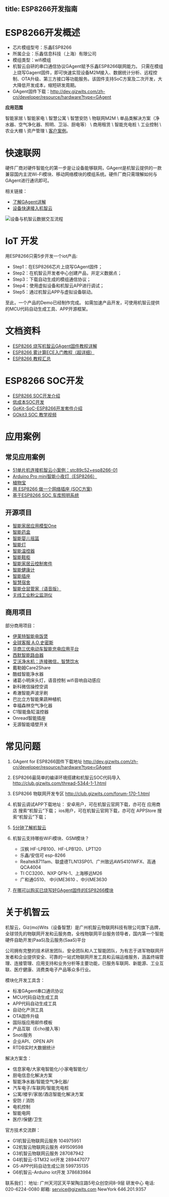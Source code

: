 title: ESP8266开发指南
---

# ESP8266开发概述

  - 芯片模组型号：乐鑫ESP8266
  - 所属企业：乐鑫信息科技（上海）有限公司
  - 模组类型：wifi模组
  - 机智云自研的串口通信协议GAgent赋予乐鑫ESP8266联网能力。
只需在模组上烧写Gagent固件，即可快速实现设备M2M接入、数据统计分析、远程控制、OTA升级、第三方接口等功能服务。该固件支持SoC方案及二次开发，大大降低开发成本，缩短研发周期。
  - GAgent固件下载：http://dev.gizwits.com/zh-cn/developer/resource/hardware?type=GAgent

**应用范围**

智能家居 \ 智能家电 \ 智慧公寓 \ 智慧安防 \ 物联网M2M \ 单品类解决方案（净水器、空气净化器、照明、卫浴、厨电等） \ 商用租赁 \ 智能充电桩 \ 工业控制 \ 农业大棚 \ 资产管理 \ [客户案例](http://www.gizwits.com/case/)。

# 快速联网
硬件厂商对硬件智能化的第一步是让设备能够联网，GAgent是机智云提供的一款兼容国内主流Wi-Fi模块、移动网络模块的模组系统。硬件厂商只需理解如何与GAgent进行通讯即可。

相关链接：

- [了解GAgent详解](http://docs.gizwits.com/zh-cn/deviceDev/gagent_info.html)
- [设备快速接入机智云](http://docs.gizwits.com/zh-cn/quickstart/%E8%AE%BE%E5%A4%87%E5%BF%AB%E9%80%9F%E6%8E%A5%E5%85%A5.html)

![设备与机智云数据交互流程](http://club.gizwits.com/EDMimages/marstest/gagent.png "在这里输入图片标题")
 
# IoT 开发
用ESP8266只需5步开发一个iot产品:
-    Step1：在ESP8266芯片上烧写GAgent固件；
-    Step2：在机智云开发者中心创建产品，并定义数据点；
-    Step3：下载自动生成的模组通信协议；
-    Step4：使用虚拟设备和机智云APP进行调试；
-    Step5：通过机智云APP与虚拟设备联动。

至此，一个产品的Demo已经制作完成。
如需加速产品开发，可使用机智云提供的MCU代码自动生成工具、APP开源框架。



# 文档资料
- [ESP8266 烧写机智云GAgent固件教程详解](http://docs.gizwits.com/zh-cn/deviceDev/ESP8266%E4%B8%B2%E5%8F%A3%E7%83%A7%E5%86%99%E8%AF%B4%E6%98%8E.html)
- [ESP8266 雾计算ECE入门教程（超详细）](http://club.gizwits.com/thread-5106-1-1.html)
- [ESP8266 教程汇总](http://club.gizwits.com/thread-4166-1-1.html)



# ESP8266 SOC开发

- [ESP8266  SOC开发介绍](http://club.gizwits.com/thread-2709-1-1.html)
- [低成本SOC开发](http://club.gizwits.com/thread-4620-1-1.html)
- [GoKit-SoC-ESP8266开发套件介绍](http://club.gizwits.com/thread-2641-1-1.html)
- [GOkit3  SOC 教学视频](http://club.gizwits.com/thread-3004-1-1.html)


# 应用案例

## 常见应用案例

- [51单片机连接机智云小案例：stc89c52+esp8266-01](http://club.gizwits.com/thread-2709-1-1.html)
- [Arduino Pro mini智能小夜灯（ESP8266）](http://club.gizwits.com/thread-2830-1-1.html)
- [植物宝](http://club.gizwits.com/thread-3040-1-1.html)
- [用 ESP8266 做一个网络插座 (SOC方案)](http://club.gizwits.com/thread-4519-1-1.html)
- [基于ESP8266 SOC 车库照明系统](http://club.gizwits.com/thread-4703-1-1.html)


## 开源项目
- [智能家居应用模型One](http://gizwits.com/article/320/)
- [智能药盒](http://club.gizwits.com/thread-2685-1-1.html)	
- [智能婴儿摇篮](http://club.gizwits.com/thread-2794-1-1.html)
- [智能灯](http://club.gizwits.com/thread-2830-1-1.html)
- [智能温控器](http://club.gizwits.com/thread-3332-1-1.html)
- [智能鞋柜](http://club.gizwits.com/thread-3381-1-1.html)
- [智能家居云控制套件](http://club.gizwits.com/thread-3308-1-1.html)
- [智能健康计](http://club.gizwits.com/thread-2865-1-1.html)
- [智能插座](http://club.gizwits.com/thread-3029-1-1.html)
- [智慧宿舍](http://club.gizwits.com/thread-2997-1-1.html)
- [智能仓鼠管家（语音版）](http://club.gizwits.com/thread-3016-1-1.html)
- [无线工业粉尘监测仪](http://club.gizwits.com/thread-3242-1-1.html)

## 商用项目

部分商用项目：

- [伊莱特智能电饭煲](http://club.gizwits.com/article-50-1.html)
- [全球客服 A.O.史密斯](http://club.gizwits.com/article-51-1.html)
- [华商三优电动车智能充电应用平台](http://club.gizwits.com/article-47-1.html)
- [西默智能路由器](http://club.gizwits.com/article-48-1.html)
- [艾沃净水机：连接微信，智慧饮水](http://club.gizwits.com/article-49-1.html)
- 戴勒姆Care2Share
- 酷蛙智能净水器
- 诸葛小明床头灯，语音控制 wifi音响自动感应
- 新科微信操控空调
- 希澈智能声波牙刷
- 巴比立方智能果蔬种植机
- 幸福森林空气净化器
- C1智能鱼缸温控器
- Onread智能插座
- 无源智能墙壁开关



# 常见问题

1. GAgent for ESP8266固件下载地址 http://dev.gizwits.com/zh-cn/developer/resource/hardware?type=GAgent

1. ESP8266最简单的编译环境搭建和机智云SOC代码导入 http://club.gizwits.com/thread-5344-1-1.html

1. ESP8266 物联网开发专区 http://club.gizwits.com/forum-170-1.html

1. 机智云调试APP下载地址：
安卓用户，可在机智云官网下载，亦可在 应用商店 搜索“机智云”下载；
ios用户，可在机智云官网下载，亦可在 APPStore 搜索“机智云”下载；

1. [5分钟了解机智云](http://docs.gizwits.com/zh-cn/quickstart/5%E5%88%86%E9%92%9F%E4%BA%86%E8%A7%A3%E6%9C%BA%E6%99%BA%E4%BA%91.html)

1. 机智云支持哪些WiFi模块、GSM模块？
   - 汉枫 HF-LPB100、HF-LPB120、LPT120
   - 乐鑫/安信可	esp-8266
   - Realtek8711am、联盛德TLN13SP01、广州致远AW54101WFX、高通QCA4004
   - TI	CC3200、NXP QFN-1、上海移远M26
   - 广和通G510、 中兴ME3610 、中兴ME3630

1. [在哪可以购买已烧写好GAgent固件的ESP8266模块](https://shop159680395.taobao.com/)


# 关于机智云
机智云，Giz(mo)Wits（设备智慧）是广州机智云物联网科技有限公司旗下品牌，全球领先的物联网开发和云服务商，全栈物联网平台服务领导者，国内第一个智能硬件自助开发(PaaS)及云服务(SaaS)平台

公司拥有完整的技术研发团队、安全团队和人工智能团队，为有志于进军物联网开发者和企业提供安全、可靠的一站式物联网开发工具和云端运维服务，涵盖终端管理、连接管理、应用支持和业务分析等主要功能，已服务车联网、新能源、工业互联、医疗健康、消费类电子产品等众多行业。

模块化开发工具含：

- 标准GAgent串口通讯协议
- MCU代码自动生成工具 
- APP代码自动生成工具
- 自动化产测工具
- OTA固件升级
- 国际版应用邮件模板
- 产品互联（Echo接入等）
- Snoti服务
- 企业API、OPEN API
- RTDB实时大数据统计

解决方案含：
- 信息家电/大家电智能化/小家电智能化/
- 厨电信息化解决方案
- 智能净水器/智能空气净化器/
- 汽车电子/车联网/智能充电桩
- 公寓/楼宇/家居/酒店智能化解决方案
- 安防 / 消防
- 电机控制
- 智能电网
- 医疗/保健/卫生

官方技术交流群：
- G1机智云物联网云服务 104975951
- G2机智云物联网云服务 491509598
- G3机智云物联网云服务 287087942
- G4机智云-STM32 iot开发 289447077
- G5-APP代码自动生成公测 599735135
- G6机智云-Arduino iot开发 378683984


联系我们：
地址: 广州天河区天平架陶庄路5号众创空间8-9层 研发中心
电话: 020-6224-0080
邮箱: service@gizwits.com
NewYork   646.201.9357

